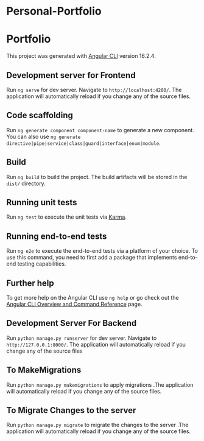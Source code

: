 # Personal-Portfolio

# Portfolio

This project was generated with [Angular CLI](https://github.com/angular/angular-cli) version 16.2.4.

## Development server for Frontend

Run `ng serve` for dev server. Navigate to `http://localhost:4200/`. The application will automatically reload if you change any of the source files.

## Code scaffolding

Run `ng generate component component-name` to generate a new component. You can also use `ng generate directive|pipe|service|class|guard|interface|enum|module`.

## Build

Run `ng build` to build the project. The build artifacts will be stored in the `dist/` directory.

## Running unit tests

Run `ng test` to execute the unit tests via [Karma](https://karma-runner.github.io).

## Running end-to-end tests

Run `ng e2e` to execute the end-to-end tests via a platform of your choice. To use this command, you need to first add a package that implements end-to-end testing capabilities.

## Further help

To get more help on the Angular CLI use `ng help` or go check out the [Angular CLI Overview and Command Reference](https://angular.io/cli) page.

## Development Server For Backend

Run `python manage.py runserver` for dev server. Navigate to `http://127.0.0.1:8000/`. The application will automatically reload if you change any of the source files 

## To MakeMigrations

Run `python manage.py makemigrations` to apply migrations .The application will automatically reload if you change any of the source files.

## To Migrate Changes to the server

Run `python manage.py migrate` to migrate the changes to the server .The application will automatically reload if you change any of the source files.
